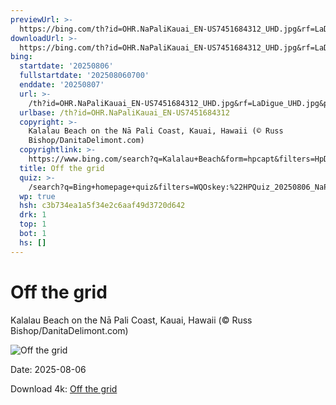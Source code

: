 ```yaml
---
previewUrl: >-
  https://bing.com/th?id=OHR.NaPaliKauai_EN-US7451684312_UHD.jpg&rf=LaDigue_UHD.jpg&pid=hp&w=1024&h=576&rs=1&c=4
downloadUrl: >-
  https://bing.com/th?id=OHR.NaPaliKauai_EN-US7451684312_UHD.jpg&rf=LaDigue_UHD.jpg&pid=hp&w=3840&h=2160&rs=1&c=4
bing:
  startdate: '20250806'
  fullstartdate: '202508060700'
  enddate: '20250807'
  url: >-
    /th?id=OHR.NaPaliKauai_EN-US7451684312_UHD.jpg&rf=LaDigue_UHD.jpg&pid=hp&w=3840&h=2160&rs=1&c=4
  urlbase: /th?id=OHR.NaPaliKauai_EN-US7451684312
  copyright: >-
    Kalalau Beach on the Nā Pali Coast, Kauai, Hawaii (© Russ
    Bishop/DanitaDelimont.com)
  copyrightlink: >-
    https://www.bing.com/search?q=Kalalau+Beach&form=hpcapt&filters=HpDate%3a%2220250806_0700%22
  title: Off the grid
  quiz: >-
    /search?q=Bing+homepage+quiz&filters=WQOskey:%22HPQuiz_20250806_NaPaliKauai%22&FORM=HPQUIZ
  wp: true
  hsh: c3b734ea1a5f34e2c6aaf49d3720d642
  drk: 1
  top: 1
  bot: 1
  hs: []
---
```

# Off the grid

Kalalau Beach on the Nā Pali Coast, Kauai, Hawaii (© Russ Bishop/DanitaDelimont.com)

![Off the grid](https://bing.com/th?id=OHR.NaPaliKauai_EN-US7451684312_UHD.jpg&rf=LaDigue_UHD.jpg&pid=hp&w=1024&h=576&rs=1&c=4)

Date: 2025-08-06

Download 4k: [Off the grid](https://bing.com/th?id=OHR.NaPaliKauai_EN-US7451684312_UHD.jpg&rf=LaDigue_UHD.jpg&pid=hp&w=3840&h=2160&rs=1&c=4)
